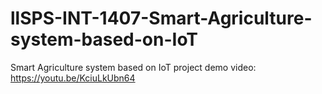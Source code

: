 # llSPS-INT-1407-Smart-Agriculture-system-based-on-IoT
Smart Agriculture system based on IoT
project demo video:
https://youtu.be/KciuLkUbn64
